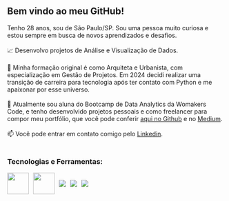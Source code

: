 ## Bem vindo ao meu GitHub!

Tenho 28 anos, sou de São Paulo/SP. Sou uma pessoa muito curiosa e estou sempre em busca de novos aprendizados e desafios.
<br></br>
:chart_with_upwards_trend: Desenvolvo projetos de Análise e Visualização de Dados.<br></br>
:triangular_ruler: Minha formação original é como Arquiteta e Urbanista, com especialização em Gestão de Projetos. Em 2024 decidi realizar uma transição de carreira para tecnologia após ter contato com Python e me apaixonar por esse universo.<br></br>
:book: Atualmente sou aluna do Bootcamp de Data Analytics da Womakers Code, e tenho desenvolvido projetos pessoais e como freelancer para compor meu portfólio, que você pode conferir [aqui no Github](https://github.com/anandaviana?tab=repositories) e no [Medium](https://medium.com/@anandadsv "Medium"). <br></br>
:mailbox: Você pode entrar em contato comigo pelo [Linkedin](https://www.linkedin.com/in/ananda-viana-86ba2815a/ "Linkedin"). <br></br>

### Tecnologias e Ferramentas:
<div style="display: flex; align-items: center; gap: 10px;">
   <img src="https://cdn.jsdelivr.net/gh/devicons/devicon@latest/icons/python/python-original.svg" width="50" height="50/>
   <img src="https://cdn.jsdelivr.net/gh/devicons/devicon@latest/icons/pandas/pandas-original.svg" width="50" height="50"/>
   <img src="https://cdn.jsdelivr.net/gh/devicons/devicon@latest/icons/numpy/numpy-original.svg" width="50" height="50"/> 
   <img src="https://cdn.jsdelivr.net/gh/devicons/devicon@latest/icons/matplotlib/matplotlib-original.svg" />
   <img src="https://cdn.jsdelivr.net/gh/devicons/devicon@latest/icons/git/git-original.svg" />
   <img src="https://cdn.jsdelivr.net/gh/devicons/devicon@latest/icons/github/github-original.svg" />
</div>

